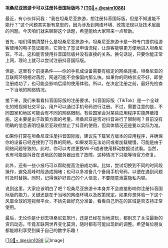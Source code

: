 **坦桑尼亚旅游卡可以注册抖音国际版吗？[[TG💪+ @esim1088](https://t.me/s/esim1088)]**

最近，有小伙伴问我：“我在坦桑尼亚旅游，想注册抖音国际版，但是不知道能不能行？”这个问题其实挺有意思的，因为涉及到网络环境、政策法规以及技术层面的问题。今天咱们就来聊聊这个话题，希望能给大家带来一点帮助。

首先，咱们得搞清楚什么是坦桑尼亚旅游卡。坦桑尼亚旅游卡是一种专门提供给游客使用的电子签证服务，它简化了签证申请流程，让游客能够更方便地进入坦桑尼亚。不过，这和能否使用抖音国际版并没有直接的关系。换句话说，只要你能正常上网，理论上就可以尝试注册抖音国际版。

但是，这里有个前提条件——你的手机或设备需要有稳定的网络连接。坦桑尼亚的互联网环境相对落后，网速可能不会像国内那么快。如果你的网络状况不好，即使注册成功了，也可能会影响后续的使用体验。所以，在决定注册之前，最好先检查一下当地的网络情况。

接下来，我们来看看抖音国际版的注册要求。抖音国际版（TikTok）是一个全球化的短视频社交平台，用户可以通过手机号码进行注册。不过，需要注意的是，不同国家和地区可能会有不同的网络限制。有些国家会对某些应用程序实施屏蔽措施，这主要是出于政策方面的考量。坦桑尼亚是否对抖音进行了限制呢？目前没有明确的信息表明坦桑尼亚政府禁止了抖音的使用，但具体情况还是要以实际为准。

如果你打算在坦桑尼亚注册抖音国际版，建议先下载官方版本的应用程序，并确保你的设备已经连接到了可靠的网络。如果发现无法访问或者加载缓慢，可能是由于网络问题导致的。此时，你可以考虑更换Wi-Fi或者使用移动数据试试看。当然，也有可能是抖音在该地区的服务器出现了故障，这种情况下只能等待官方修复。

此外，还有一些小技巧可以帮助提高注册成功率。比如，尝试切换到不同的时间段操作，避免高峰时段造成拥堵；也可以多准备几个备用手机号码，以便在遇到问题时及时替换。同时，记得保护好自己的个人信息，不要随意泄露隐私内容。

说到这里，大家应该明白了吧？坦桑尼亚旅游卡本身并不会直接影响你注册抖音国际版的能力，关键还是在于当地的网络环境以及政策规定。如果你想体验一下这个风靡全球的短视频平台，不妨先做好充分准备，看看自己所在的区域是否支持正常使用。

最后，无论你是计划去坦桑尼亚旅行，还是已经在当地游玩，都别忘了关注最新的资讯动态。毕竟互联网世界变化莫测，随时都有可能出现新的调整。希望每位朋友都能顺利享受到属于自己的数字乐趣！

[[TG💪+ @esim1088](https://t.me/s/esim1088) ![Image](https://i.postimg.cc/4NQfJmqS/Snipaste-2025-05-13-00-14-12.png)]
